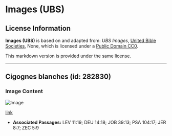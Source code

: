 # Images (UBS)

## License Information

**Images (UBS)** is based on and adapted from: _UBS Images_, [United Bible Societies](https://unitedbiblesocieties.org/), None, which is licensed under a [Public Domain CC0](https://creativecommons.org/public-domain/cc0/).

This markdown version is provided under the same license.



--------------------------------

## Cigognes blanches (id: 282830)

### Image Content

![Image](https://cdn.aquifer.bible/aquifer-content/resources/Media/WEB-0911_white_storks.jpg)

[link](https://cdn.aquifer.bible/aquifer-content/resources/Media/WEB-0911_white_storks.jpg)

* **Associated Passages:** LEV 11:19; DEU 14:18; JOB 39:13; PSA 104:17; JER 8:7; ZEC 5:9

